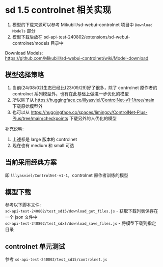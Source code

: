 # sd 1.5 controlnet 相关实现
1. 模型的下载来源可以参考 Mikubill/sd-webui-controlnet 项目中 `Download Models` 部分  
1. 模型下载后放在 sd-api-test-240802/extensions/sd-webui-controlnet/models 目录中

Download Models:  
https://github.com/Mikubill/sd-webui-controlnet/wiki/Model-download  

## 模型选择策略
1. 当前(24/08/02)生态已经比(23/09/29)好了很多，除了 controlnet 原作者的 controlnet 系列模型外，也有在此基础上做进一步优化的模型  
1. 所以除了从 https://huggingface.co/lllyasviel/ControlNet-v1-1/tree/main 下载原始模型外  
1. 也可以从 https://huggingface.co/spaces/limingcv/ControlNet-Plus-Plus/tree/main/checkpoints 下载另外的人优化的模型  

补充说明:  
1. 上述都是 large 版本的 controlnet  
1. 现在也有 medium 和 small 可选  

## 当前采用经典方案
即 `lllyasviel/ControlNet-v1-1`，controlnet 原作者训练的模型  

## 模型下载
参考以下脚本文件:  
`sd-api-test-240802/test_sd15/download_get_files.js` - 获取下载列表保存在一个 json 文件中  
`sd-api-test-240802/test_sdxl/download_save_files.js` - 将模型下载到指定目录  

## controlnet 单元测试
参考 `sd-api-test-240802/test_sd15/controlnet.js`  
